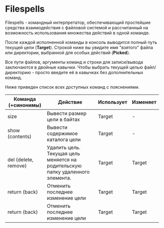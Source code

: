 # Filespells
Filespells - командный интерпретатор, обеспечивающий простейшие средства взаимодействия с файловой системой и рассчитанный на возможность использования множества действий в одной команде.

После каждой исполненной команды в консоль выводится полный путь текущей цели (**Target**).
Строкой ниже вы увидите имя "взятого" файла или директории, выбранной для особых действий (**Picked**).

Все пути файлов, аргументы команд и строки для записи/вывода заключаются в двойные кавычки.
Чтобы выбрать текущей целью файл/директорию - просто введите её в кавычках без дополнительных команд.

Ниже приведен список всех доступных команд с пояснениями.

Команда (+синонимы) |                   Действие                  |    Использует     |  Изменяет
---------------------|---------------------------------------------|-------------------|-----------
size                 | Вывести размер цели в байтах                | Target            | -
show (contents)      | Вывести содержимое каталога цели            | Target            | -
del (delete, remove) | Удалить цель. Текущая цель меняется на родительскую папку удаленного элемента. | Target            | Target
return (back)        | Отменить последнее изменение цели           | Target            | Target
return (back)        | Отменить последнее изменение цели           | Target            | Target
